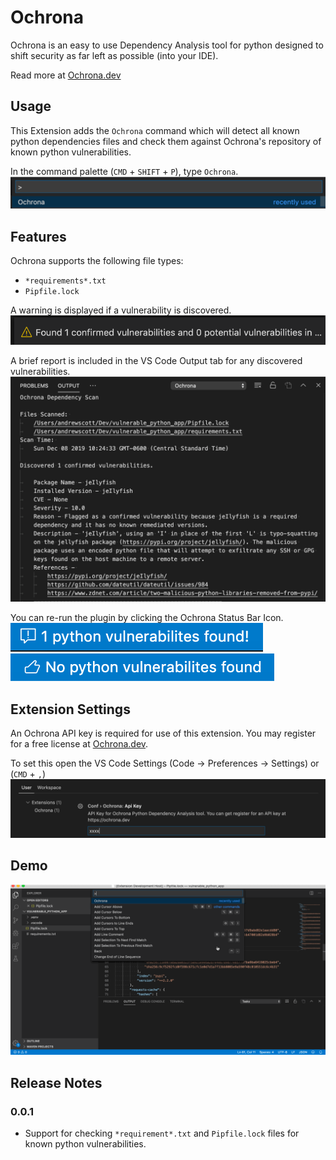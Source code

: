 # Ochrona

Ochrona is an easy to use Dependency Analysis tool for python designed to shift security as far left as possible (into your IDE).

Read more at [Ochrona.dev](https://ochrona.dev)

## Usage

This Extension adds the `Ochrona` command which will detect all known python dependencies files and check them against Ochrona's repository of known python vulnerabilities. 

In the command palette (`CMD` + `SHIFT` + `P`), type `Ochrona`.
![run ochrona](resources/command.png)

## Features

Ochrona supports the following file types:
- `*requirements*.txt`
- `Pipfile.lock`

A warning is displayed if a vulnerability is discovered.
![vulns found alert](resources/found_vuln_warning.png)

A brief report is included in the VS Code Output tab for any discovered vulnerabilities.
![vulns found output](resources/found_vuln_output.png)

You can re-run the plugin by clicking the Ochrona Status Bar Icon.
![vulns found sb](resources/found_vuln_status_bar.png)
![vulns not found sb](resources/no_vuln_status_bar.png)

## Extension Settings

An Ochrona API key is required for use of this extension. You may register for a free license at [Ochrona.dev](https://ochrona.dev).

To set this open the VS Code Settings (Code -> Preferences -> Settings) or (`CMD` + `,`)
![settings](resources/settings.png)

## Demo
![demo](resources/ochrona_vs.gif)

## Release Notes

### 0.0.1
- Support for checking `*requirement*.txt` and `Pipfile.lock` files for known python vulnerabilities.
